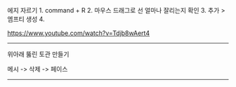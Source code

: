 에지 자르기 
    1. command + R 
    2. 마우스 드래그로 선 얼마나 잘리는지 확인
    3. 추가 > 엠프티 생성
    4. 

https://www.youtube.com/watch?v=Tdjb8wAert4

------------------------------------------

위아래 뚫린 토관 만들기

메시 -> 삭제 -> 페이스

-------------------------------------------

